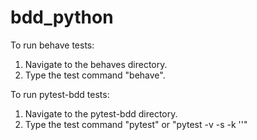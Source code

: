 # bdd_python

To run behave tests:

1. Navigate to the behaves directory.
2. Type the test command "behave".

To run pytest-bdd tests:

1. Navigate to the pytest-bdd directory.
2. Type the test command "pytest" or "pytest -v -s -k '<tag>'"
